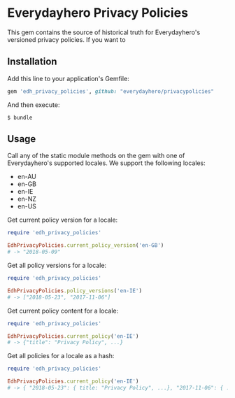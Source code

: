 # Everydayhero Privacy Policies

This gem contains the source of historical truth for Everydayhero's versioned
privacy policies. If you want to 

## Installation

Add this line to your application's Gemfile:

```ruby
gem 'edh_privacy_policies', github: "everydayhero/privacypolicies" 
```

And then execute:

    $ bundle

## Usage

Call any of the static module methods on the gem with one of Everydayhero's
supported locales. We support the following locales:

* en-AU
* en-GB
* en-IE
* en-NZ
* en-US

Get current policy version for a locale:

```ruby
require 'edh_privacy_policies'

EdhPrivacyPolicies.current_policy_version('en-GB')
# -> "2018-05-09"
```

Get all policy versions for a locale:

```ruby
require 'edh_privacy_policies'

EdhPrivacyPolicies.policy_versions('en-IE')
# -> ["2018-05-23", "2017-11-06"]
```

Get current policy content for a locale:

```ruby
require 'edh_privacy_policies'

EdhPrivacyPolicies.current_policy('en-IE')
# -> {"title": "Privacy Policy", ...}
```

Get all policies for a locale as a hash:

```ruby
require 'edh_privacy_policies'

EdhPrivacyPolicies.current_policy('en-IE')
# -> { "2018-05-23": { title: "Privacy Policy", ...}, "2017-11-06": { ... } }
```
